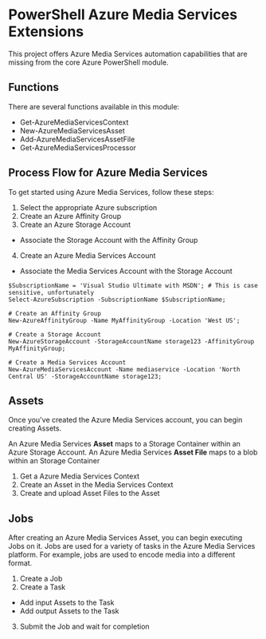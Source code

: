 PowerShell Azure Media Services Extensions
===============================

This project offers Azure Media Services automation capabilities that are missing from the core Azure PowerShell module.

Functions
---------------

There are several functions available in this module:

* Get-AzureMediaServicesContext
* New-AzureMediaServicesAsset
* Add-AzureMediaServicesAssetFile
* Get-AzureMediaServicesProcessor

Process Flow for Azure Media Services
---------------------------------------

To get started using Azure Media Services, follow these steps:

1. Select the appropriate Azure subscription
2. Create an Azure Affinity Group
3. Create an Azure Storage Account
  * Associate the Storage Account with the Affinity Group
4. Create an Azure Media Services Account
  * Associate the Media Services Account with the Storage Account

```
$SubscriptionName = 'Visual Studio Ultimate with MSDN'; # This is case sensitive, unfortunately
Select-AzureSubscription -SubscriptionName $SubscriptionName;

# Create an Affinity Group
New-AzureAffinityGroup -Name MyAffinityGroup -Location 'West US';

# Create a Storage Account
New-AzureStorageAccount -StorageAccountName storage123 -AffinityGroup MyAffinityGroup;

# Create a Media Services Account
New-AzureMediaServicesAccount -Name mediaservice -Location 'North Central US' -StorageAccountName storage123;
```

Assets
-------

Once you've created the Azure Media Services account, you can begin creating Assets.

An Azure Media Services **Asset** maps to a Storage Container within an Azure Storage Account.
An Azure Media Services **Asset File** maps to a blob within an Storage Container

1. Get a Azure Media Services Context
2. Create an Asset in the Media Services Context
3. Create and upload Asset Files to the Asset

Jobs
-------

After creating an Azure Media Services Asset, you can begin executing Jobs on it. Jobs are used for a variety of tasks in the Azure Media Services platform. For example, jobs are used to encode media into a different format.

1. Create a Job
2. Create a Task
  * Add input Assets to the Task
  * Add output Assets to the Task
3. Submit the Job and wait for completion